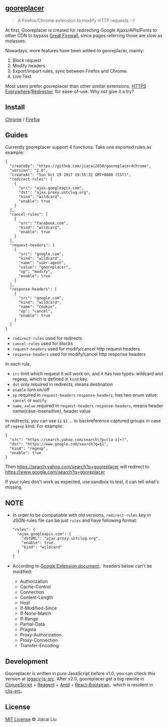 
## [gooreplacer](http://liujiacai.net/gooreplacer)

> A Firefox/Chrome extension to modify HTTP requests :-)

At first, Gooreplacer is created for redirecting Google Ajaxs/APIs/Fonts to other CDN to bypass [Great Firewall](https://en.wikipedia.org/wiki/Great_Firewall), since pages referring those are slow as molasses.

Nowadays, more features have been added to gooreplacer, mainly:

1. Block request
2. Modify headers
3. Export/Import rules, sync between Firefox and Chrome.
4. Live Test

Most users prefer gooreplacer than other similar extensions, [HTTPS Everywhere](https://www.eff.org/https-everywhere)/[Redirector](http://einaregilsson.com/redirector/), for ease-of-use. Why not give it a try?

## Install

[Chrome](https://chrome.google.com/webstore/detail/gooreplacer/jnlkjeecojckkigmchmfoigphmgkgbip) / [Firefox](https://addons.mozilla.org/firefox/addon/gooreplacer/)

## Guides

Currently gooreplacer support 4 functions. Take one exported rules as example:

```
{
  "createBy": "https://github.com/jiacai2050/gooreplacer4chrome",
  "version": "2.0",
  "createAt": "Sun Oct 29 2017 19:55:32 GMT+0800 (CST)",
  "redirect-rules": [
    {
      "src": "ajax.googleapis.com",
      "dst": "ajax.proxy.ustclug.org",
      "kind": "wildcard",
      "enable": true
    }
  ],
  "cancel-rules": [
    {
      "src": "facebook.com",
      "kind": "wildcard",
      "enable": true
    }
  ],
  "request-headers": [
    {
      "src": "google.com",
      "kind": "wildcard",
      "name": "user-agent",
      "value": "gooreplacer",
      "op": "modify",
      "enable": true
    }
  ],
  "response-headers": [
    {
      "src": "google.com",
      "kind": "wildcard",
      "name": "Cookie",
      "op": "cancel",
      "enable": true
    }
  ]
}
```

- `redirect-rules` used for redirects
- `cancel-rules` used for blocks
- `request-headers` used for modify/cancel http request headers
- `response-headers` used for modify/cancel http response headers

In each rule, 

- `src` limit which request it will work on, and it has two types: wildcard and regexp, which is defined in `kind` key.
- `dst` only required in redirects, means destination
- `enable` turn on/off
- `op` required in `request-headers` `response-headers`, has two enum value: `cancel` or `modify`
- `name`, `value` required in `request-headers` `response-headers`, means header name(case-insensitive), header value

In redirects, you can use `$1` `$2` ... to backreference captured groups in case of `regexp` kind. For example:

```
{
  "src": "https://search.yahoo.com/search\?p=([a-z]+)",
  "dst": "https://www.google.com/search?q=$1",
  "kind": "regexp",
  "enable": true
}
```

Then https://search.yahoo.com/search?p=gooreplacer will redirect to https://www.google.com/search?q=gooreplacer

If your rules don't work as expected, use sandbox to test, it can tell what's missing.

## NOTE

- In order to be compatiable with old versions, `redirect-rules` key in JSON-rules file can be just `rules` and have following format:

  ```
  "rules": {
    "ajax.googleapis.com": {
      "dstURL": "ajax.proxy.ustclug.org",
      "enable": true,
      "kind": "wildcard"
    }
  }
  ```

- According to [Google Extension document](https://developer.chrome.com/extensions/webRequest)，headers below can't be modified:

    - Authorization
    - Cache-Control
    - Connection
    - Content-Length
    - Host
    - If-Modified-Since
    - If-None-Match
    - If-Range
    - Partial-Data
    - Pragma
    - Proxy-Authorization
    - Proxy-Connection
    - Transfer-Encoding


## Development

Gooreplacer is written in pure JavaScript before v1.0, you can check this version at [legacy-js-src](legacy-js-src).
After v2.0, gooreplacer get a big rewrite in [ClojureScript](https://github.com/clojure/clojurescript) + [Reagent](https://github.com/reagent-project/reagent) + [Antd](https://ant.design/) + [React-Bootstrap](https://react-bootstrap.github.io/)，which is resident in [cljs-src](cljs-src)。


## License

[MIT License](http://liujiacai.net/license/MIT.html?year=2015) © Jiacai Liu
